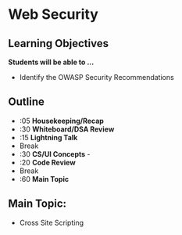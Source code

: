 # Web Security

## Learning Objectives
**Students will be able to ...**

* Identify the OWASP Security Recommendations

## Outline
* :05 **Housekeeping/Recap**
* :30 **Whiteboard/DSA Review**
* :15 **Lightning Talk**
* Break
* :30 **CS/UI Concepts** -
* :20 **Code Review**
* Break
* :60 **Main Topic**

## Main Topic:
* Cross Site Scripting
